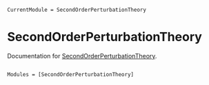 ```@meta
CurrentModule = SecondOrderPerturbationTheory
```

# SecondOrderPerturbationTheory

Documentation for [SecondOrderPerturbationTheory](https://github.com/Quantum-Many-Body/SecondOrderPerturbationTheory.jl).

```@index
```

```@autodocs
Modules = [SecondOrderPerturbationTheory]
```
